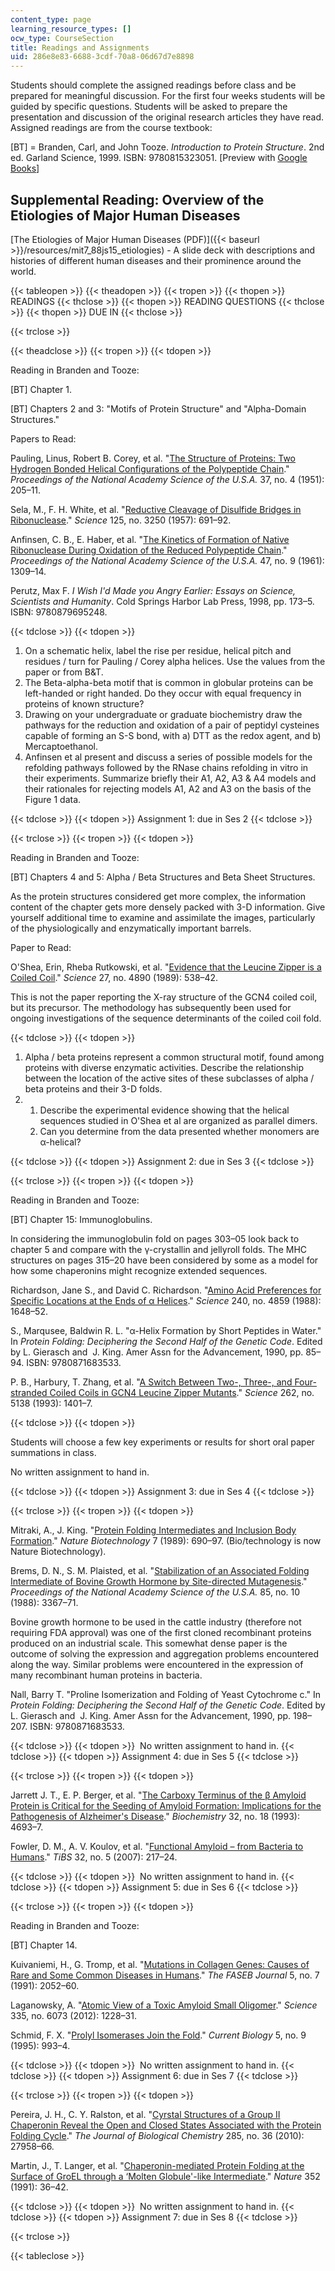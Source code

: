 ```yaml
---
content_type: page
learning_resource_types: []
ocw_type: CourseSection
title: Readings and Assignments
uid: 286e8e83-6688-3cdf-70a8-06d67d7e8898
---
```


Students should complete the assigned readings before class and be prepared for meaningful discussion. For the first four weeks students will be guided by specific questions. Students will be asked to prepare the presentation and discussion of the original research articles they have read. Assigned readings are from the course textbook:

\[BT\] = Branden, Carl, and John Tooze. _Introduction to Protein Structure_. 2nd ed. Garland Science, 1999. ISBN: 9780815323051. \[Preview with [Google Books](http://books.google.com/books?id=eUYWBAAAQBAJ&pg=PAfrontcover)\]

Supplemental Reading: Overview of the Etiologies of Major Human Diseases
------------------------------------------------------------------------

[The Etiologies of Major Human Diseases (PDF)]({{< baseurl >}}/resources/mit7_88js15_etiologies) - A slide deck with descriptions and histories of different human diseases and their prominence around the world.

{{< tableopen >}}
{{< theadopen >}}
{{< tropen >}}
{{< thopen >}}
READINGS
{{< thclose >}}
{{< thopen >}}
READING QUESTIONS
{{< thclose >}}
{{< thopen >}}
DUE IN
{{< thclose >}}

{{< trclose >}}

{{< theadclose >}}
{{< tropen >}}
{{< tdopen >}}


Reading in Branden and Tooze:

\[BT\] Chapter 1.

\[BT\] Chapters 2 and 3: "Motifs of Protein Structure" and "Alpha-Domain Structures."

Papers to Read:

Pauling, Linus, Robert B. Corey, et al. "[The Structure of Proteins: Two Hydrogen Bonded Helical Configurations of the Polypeptide Chain](http://dx.doi.org/10.1073/pnas.37.4.205)." _Proceedings of the National Academy Science of the U.S.A._ 37, no. 4 (1951): 205–11.

Sela, M., F. H. White, et al. "[Reductive Cleavage of Disulfide Bridges in Ribonuclease](http://dx.doi.org/10.1126/science.125.3250.691)." _Science_ 125, no. 3250 (1957): 691–92.

Anfinsen, C. B., E. Haber, et al. "[The Kinetics of Formation of Native Ribonuclease During Oxidation of the Reduced Polypeptide Chain](http://www.ncbi.nlm.nih.gov/pmc/articles/PMC223141/)." _Proceedings of the National Academy Science of the U.S.A._ 47, no. 9 (1961): 1309–14.

Perutz, Max F. _I Wish I'd Made you Angry Earlier: Essays on Science, Scientists and Humanity_. Cold Springs Harbor Lab Press, 1998, pp. 173–5. ISBN: 9780879695248.


{{< tdclose >}}
{{< tdopen >}}


1.  On a schematic helix, label the rise per residue, helical pitch and residues / turn for Pauling / Corey alpha helices. Use the values from the paper or from B&T.
2.  The Beta-alpha-beta motif that is common in globular proteins can be left-handed or right handed. Do they occur with equal frequency in proteins of known structure?
3.  Drawing on your undergraduate or graduate biochemistry draw the pathways for the reduction and oxidation of a pair of peptidyl cysteines capable of forming an S-S bond, with a) DTT as the redox agent, and b) Mercaptoethanol.
4.  Anfinsen et al present and discuss a series of possible models for the refolding pathways followed by the RNase chains refolding in vitro in their experiments. Summarize briefly their A1, A2, A3 & A4 models and their rationales for rejecting models A1, A2 and A3 on the basis of the Figure 1 data.


{{< tdclose >}}
{{< tdopen >}}
Assignment 1: due in Ses 2
{{< tdclose >}}

{{< trclose >}}
{{< tropen >}}
{{< tdopen >}}


Reading in Branden and Tooze:

\[BT\] Chapters 4 and 5: Alpha / Beta Structures and Beta Sheet Structures.

As the protein structures considered get more complex, the information content of the chapter gets more densely packed with 3-D information. Give yourself additional time to examine and assimilate the images, particularly of the physiologically and enzymatically important barrels.

Paper to Read:

O'Shea, Erin, Rheba Rutkowski, et al. "[Evidence that the Leucine Zipper is a Coiled Coil](http://dx.doi.org/10.1126/science.2911757)." _Science_ 27, no. 4890 (1989): 538–42.

This is not the paper reporting the X-ray structure of the GCN4 coiled coil, but its precursor. The methodology has subsequently been used for ongoing investigations of the sequence determinants of the coiled coil fold.


{{< tdclose >}}
{{< tdopen >}}


1.  Alpha / beta proteins represent a common structural motif, found among proteins with diverse enzymatic activities. Describe the relationship between the location of the active sites of these subclasses of alpha / beta proteins and their 3-D folds.
2.  1.  Describe the experimental evidence showing that the helical sequences studied in O'Shea et al are organized as parallel dimers.
    2.  Can you determine from the data presented whether monomers are α-helical?


{{< tdclose >}}
{{< tdopen >}}
Assignment 2: due in Ses 3
{{< tdclose >}}

{{< trclose >}}
{{< tropen >}}
{{< tdopen >}}


Reading in Branden and Tooze:

\[BT\] Chapter 15: Immunoglobulins.

In considering the immunoglobulin fold on pages 303–05 look back to chapter 5 and compare with the γ-crystallin and jellyroll folds. The MHC structures on pages 315–20 have been considered by some as a model for how some chaperonins might recognize extended sequences.

Richardson, Jane S., and David C. Richardson. "[Amino Acid Preferences for Specific Locations at the Ends of α Helices](http://dx.doi.org/10.1126/science.3381086)." _Science_ 240, no. 4859 (1988): 1648–52.

S., Marqusee, Baldwin R. L. "α-Helix Formation by Short Peptides in Water." In _Protein Folding: Deciphering the Second Half of the Genetic Code_. Edited by L. Gierasch and  J. King. Amer Assn for the Advancement, 1990, pp. 85–94. ISBN: 9780871683533.

P. B., Harbury, T. Zhang, et al. "[A Switch Between Two-, Three-, and Four-stranded Coiled Coils in GCN4 Leucine Zipper Mutants](http://www.ncbi.nlm.nih.gov/pubmed/8248779)." _Science_ 262, no. 5138 (1993): 1401–7.


{{< tdclose >}}
{{< tdopen >}}


Students will choose a few key experiments or results for short oral paper summations in class.

No written assignment to hand in.


{{< tdclose >}}
{{< tdopen >}}
Assignment 3: due in Ses 4
{{< tdclose >}}

{{< trclose >}}
{{< tropen >}}
{{< tdopen >}}


Mitraki, A., J. King. "[Protein Folding Intermediates and Inclusion Body Formation](http://www.nature.com/nbt/journal/v7/n7/abs/nbt0789-690.html)." _Nature Biotechnology_ 7 (1989): 690–97. (Bio/technology is now Nature Biotechnology).

Brems, D. N., S. M. Plaisted, et al. "[Stabilization of an Associated Folding Intermediate of Bovine Growth Hormone by Site-directed Mutagenesis](http://www.ncbi.nlm.nih.gov/pmc/articles/PMC280210/)." _Proceedings of the National Academy Science of the U.S.A._ 85, no. 10 (1988): 3367–71.

Bovine growth hormone to be used in the cattle industry (therefore not requiring FDA approval) was one of the first cloned recombinant proteins produced on an industrial scale. This somewhat dense paper is the outcome of solving the expression and aggregation problems encountered along the way. Similar problems were encountered in the expression of many recombinant human proteins in bacteria.

Nall, Barry T. "Proline Isomerization and Folding of Yeast Cytochrome c." In _Protein Folding: Deciphering the Second Half of the Genetic Code_. Edited by L. Gierasch and  J. King. Amer Assn for the Advancement, 1990, pp. 198–207. ISBN: 9780871683533.


{{< tdclose >}}
{{< tdopen >}}
 No written assignment to hand in.
{{< tdclose >}}
{{< tdopen >}}
Assignment 4: due in Ses 5
{{< tdclose >}}

{{< trclose >}}
{{< tropen >}}
{{< tdopen >}}


Jarrett J. T., E. P. Berger, et al. "[The Carboxy Terminus of the β Amyloid Protein is Critical for the Seeding of Amyloid Formation: Implications for the Pathogenesis of Alzheimer's Disease](http://www.ncbi.nlm.nih.gov/pubmed/8490014)." _Biochemistry_ 32, no. 18 (1993): 4693–7.

Fowler, D. M., A. V. Koulov, et al. "[Functional Amyloid – from Bacteria to Humans](http://dx.doi.org/10.1016/j.tibs.2007.03.003)." _TiBS_ 32, no. 5 (2007): 217–24.


{{< tdclose >}}
{{< tdopen >}}
 No written assignment to hand in.
{{< tdclose >}}
{{< tdopen >}}
Assignment 5: due in Ses 6
{{< tdclose >}}

{{< trclose >}}
{{< tropen >}}
{{< tdopen >}}


Reading in Branden and Tooze:

\[BT\] Chapter 14.

Kuivaniemi, H., G. Tromp, et al. "[Mutations in Collagen Genes: Causes of Rare and Some Common Diseases in Humans](http://www.ncbi.nlm.nih.gov/pubmed/2010058)." _The FASEB Journal_ 5, no. 7 (1991): 2052–60.

Laganowsky, A. "[Atomic View of a Toxic Amyloid Small Oligomer](http://dx.doi.org/10.1126/science.1213151)." _Science_ 335, no. 6073 (2012): 1228–31.

Schmid, F. X. "[Prolyl Isomerases Join the Fold](http://dx.doi.org/10.1016/S0960-9822(95)00197-7)." _Current Biology_ 5, no. 9 (1995): 993–4.


{{< tdclose >}}
{{< tdopen >}}
 No written assignment to hand in.
{{< tdclose >}}
{{< tdopen >}}
Assignment 6: due in Ses 7
{{< tdclose >}}

{{< trclose >}}
{{< tropen >}}
{{< tdopen >}}


Pereira, J. H., C. Y. Ralston, et al. "[Cyrstal Structures of a Group II Chaperonin Reveal the Open and Closed States Associated with the Protein Folding Cycle](http://dx.doi.org/10.1074/jbc.M110.125344)." _The Journal of Biological Chemistry_ 285, no. 36 (2010): 27958–66.

Martin, J., T. Langer, et al. "[Chaperonin-mediated Protein Folding at the Surface of GroEL through a ‘Molten Globule'-like Intermediate](http://dx.doi.org/10.1038/352036a0)." _Nature_ 352 (1991): 36–42.


{{< tdclose >}}
{{< tdopen >}}
 No written assignment to hand in.
{{< tdclose >}}
{{< tdopen >}}
Assignment 7: due in Ses 8
{{< tdclose >}}

{{< trclose >}}

{{< tableclose >}}